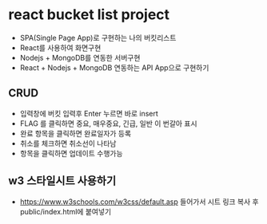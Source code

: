 # react bucket list project

- SPA(Single Page App)로 구현하는 나의 버킷리스트
- React를 사용하여 화면구현
- Nodejs + MongoDB를 연동한 서버구현
- React + Nodejs + MongoDB 연동하는 API App으로 구현하기

## CRUD

- 입력창에 버킷 입력후 Enter 누르면 바로 insert
- FLAG 를 클릭하면 중요, 매우중요, 긴급, 일반 이 번갈아 표시
- 완료 항목을 클릭하면 완료일자가 등록
- 취소를 체크하면 취소선이 나타남
- 항목을 클릭하면 업데이트 수행가능

## w3 스타일시트 사용하기

- https://www.w3schools.com/w3css/default.asp 들어가서 시트 링크 복사 후 public/index.html에 붙여넣기
